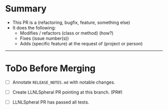 # Summary

- This PR is a (refactoring, bugfix, feature, something else)
- It does the following:
  - Modifies / refactors (class or method) (how?)
  - Fixes (issue number(s))
  - Adds (specific feature) at the request of (project or person)

------
# ToDo Before Merging

- [ ] Annotate ``RELEASE_NOTES.md`` with notable changes.
- [ ] Create LLNLSpheral PR pointing at this branch. (PR#)
- [ ] LLNLSpheral PR has passed all tests.


